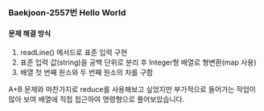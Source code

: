 ### Baekjoon-2557번 Hello World

#### 문제 해결 방식

1. readLine() 메서드로 표준 입력 구현
2. 표준 입력 값(string)을 공백 단위로 분리 후 Integer형 배열로 형변환(map 사용)
3. 배열 첫 번째 원소와 두 번째 원소의 차를 구함

A+B 문제와 마찬가지로 reduce를 사용해보고 싶었지만 부가적으로 들어가는 작업이 많아 보여 배열에 직접 접근하여 명령형으로 풀어보았습니다.

